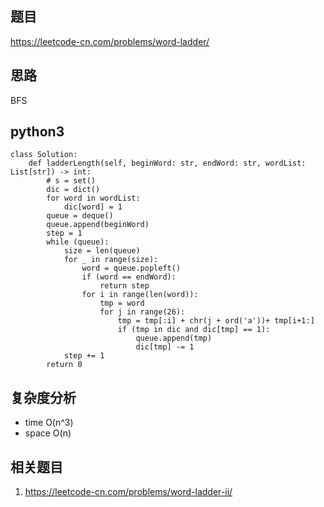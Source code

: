 ## 题目
https://leetcode-cn.com/problems/word-ladder/

## 思路
BFS

## python3
```python3
class Solution:
    def ladderLength(self, beginWord: str, endWord: str, wordList: List[str]) -> int:
        # s = set()
        dic = dict()
        for word in wordList:
            dic[word] = 1
        queue = deque()
        queue.append(beginWord)
        step = 1
        while (queue):
            size = len(queue)
            for _ in range(size):
                word = queue.popleft()
                if (word == endWord):
                    return step
                for i in range(len(word)):
                    tmp = word
                    for j in range(26):
                        tmp = tmp[:i] + chr(j + ord('a'))+ tmp[i+1:]              
                        if (tmp in dic and dic[tmp] == 1):
                            queue.append(tmp)
                            dic[tmp] -= 1
            step += 1
        return 0
```

## 复杂度分析
* time O(n^3)
* space O(n)

## 相关题目
1. https://leetcode-cn.com/problems/word-ladder-ii/
